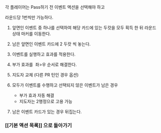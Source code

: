 
각 플레이어는 Pass하기 전 이벤트 액션을 선택해야 하고

라운드당 1번씩만 가능하다.

1. 앞면인 이벤트 중 하나를 선택하여 해당 카드에 있는 두캇을 모두 획득 한 뒤 라운드상태 마커를 이동한다.

2. 남은 앞면인 이벤트 카드에 2 두캇 씩 놓는다.

3. 이벤트를 실행하고 효과를 적용한다.

4. 부가 효과를  좌>우 순서로 해결한다.

5. 지도자 교체 (다른 PR 턴인 경우 옵션)

6. 모두가 이벤트를 수행하고 선택되지 않은 이벤트가 남은 경우
   - 부가 효과 자동 해결
   - 지도자는 2행정으로 고용 가능

7. 남은 이벤트 카드가 있는 경우 뒤집는다.


### [[기본 액션 목록]] 으로 돌아가기